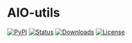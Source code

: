 # AIO-utils

[![PyPI](https://img.shields.io/pypi/v/aioextensions)](https://pypi.org/project/aioextensions)
[![Status](https://img.shields.io/pypi/status/aioextensions)](https://pypi.org/project/aioextensions)
[![Downloads](https://img.shields.io/pypi/dm/aioextensions)](https://pypi.org/project/aioextensions)
[![License](https://img.shields.io/pypi/l/aioextensions)](../LICENSE)
